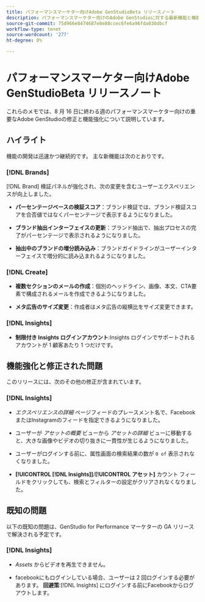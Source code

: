 ```yaml
---
title: パフォーマンスマーケター向けAdobe GenStudioBeta リリースノート
description: パフォーマンスマーケター向けのAdobe GenStudioに対する最新機能と機能強化について説明します。
source-git-commit: 75d966e8474687e8e88ccec6fe6a96fda030dbcf
workflow-type: tm+mt
source-wordcount: '277'
ht-degree: 0%

---
```



# パフォーマンスマーケター向けAdobe GenStudioBeta リリースノート

これらのメモでは、8 月 16 日に終わる週のパフォーマンスマーケター向けの重要なAdobe GenStudioの修正と機能強化について説明しています。

## ハイライト

機能の開発は迅速かつ継続的です。 主な新機能は次のとおりです。

### [!DNL Brands]

[!DNL Brand] 検証パネルが強化され、次の変更を含むユーザーエクスペリエンスが向上しました。

* **パーセンテージベースの検証スコア**：ブランド検証では、ブランド検証スコアを合否値ではなくパーセンテージで表示するようになりました。

* **ブランド抽出インターフェイスの更新**：ブランド抽出で、抽出プロセスの完了がパーセンテージで表示されるようになりました。

* **抽出中のブランドの増分読み込み**：ブランドガイドラインがユーザーインターフェイスで増分的に読み込まれるようになりました。

### [!DNL Create]

* **複数セクションのメールの作成**：個別のヘッドライン、画像、本文、CTA要素で構成されるメールを作成できるようになりました。

* **メタ広告のサイズ変更**：作成者はメタ広告の縦横比をサイズ変更できます。

### [!DNL Insights]

* **制限付き Insights ログインアカウント**:Insights ログインでサポートされるアカウントが 1 顧客あたり 1 つだけです。

## 機能強化と修正された問題

このリリースには、次のその他の修正が含まれています。

### [!DNL Insights]

* _エクスペリエンスの詳細_ ページフィードのプレースメント名で、FacebookまたはInstagramのフィードを指定できるようになりました。

* ユーザーが _アセットの概要_ ビューから _アセットの詳細_ ビューに移動すると、大きな画像やビデオの切り抜きに一貫性が生じるようになりました。

* ユーザーがログインする前に、属性画面の検索結果の数が `0 of` 表示されなくなりました。<!-- GS- 3665 -->

* **[!UICONTROL [!DNL Insights]]**/**[!UICONTROL アセット]** カウント フィールドをクリックしても、検索とフィルターの設定がクリアされなくなりました。<!-- GS-3476 -->

## 既知の問題

以下の既知の問題は、GenStudio for Performance マーケターの GA リリースで解決される予定です。

### [!DNL Insights]

* _Assets_ からビデオを再生できません。<!-- GS-3846 -->

* facebookにもログインしている場合、ユーザーは 2 回ログインする必要があります。 **回避策**:[!DNL Insights] にログインする前にFacebookからログアウトします。
